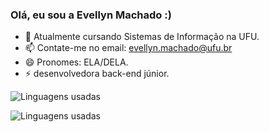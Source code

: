 ### Olá, eu sou a Evellyn Machado :)


- 🌱 Atualmente cursando Sistemas de Informação na UFU.
- 📫 Contate-me no email: evellyn.machado@ufu.br
- 😄 Pronomes: ELA/DELA.
- ⚡ desenvolvedora back-end júnior.



![Linguagens usadas](https://github-readme-stats.vercel.app/api/top-langs/?username=EveMachado&layout=pie&theme=dracula)

![Linguagens usadas](https://github-readme-stats.vercel.app/api/top-langs/?username=EveMachado&layout=pie&theme=radical&hide=html)




